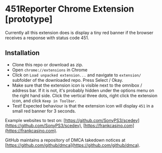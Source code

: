 # 451Reporter Chrome Extension [prototype]

Currently all this extension does is display a tiny red banner if the browser receives a response with status code 451. 

## Installation

- Clone this repo or download as zip.
- Open `chrome://extensions` in Chrome
- Click on `Load unpacked extension...` and navigate to `extension/` subfolder of the downloaded repo. Press Select / Okay.
- Make sure that the extension icon is visible next to the omnibox / address bar. If it is not, it's probably hidden under the options menu on the right hand side. Click the vertical three dots, right click the extension icon, and click `Keep in Toolbar`.
- Test! Expected behaviour is that the extension icon will display `451` in a small red banner for 3 seconds.

Example websites to test on: [https://github.com/SonyPS3/scedev](https://github.com/SonyPS3/scedev), [https://frankcasino.com](https://frankcasino.com). 

GitHub maintains a repository of DMCA takedown notices at [https://github.com/github/dmca](https://github.com/github/dmca).
